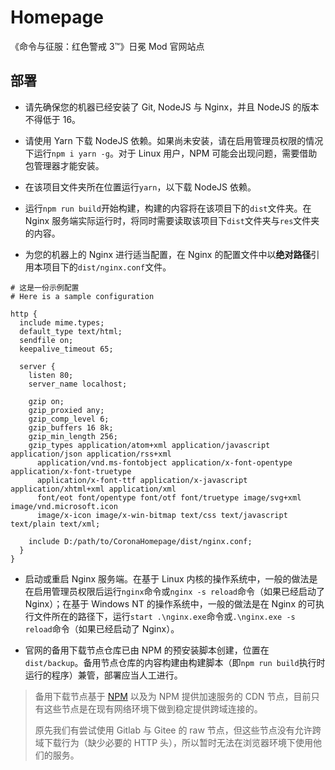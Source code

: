 # Homepage

《命令与征服：红色警戒 3™》日冕 Mod 官网站点

## 部署

- 请先确保您的机器已经安装了 Git, NodeJS 与 Nginx，并且 NodeJS 的版本不得低于 16。

- 请使用 Yarn 下载 NodeJS 依赖。如果尚未安装，请在启用管理员权限的情况下运行`npm i yarn -g`。对于 Linux 用户，NPM 可能会出现问题，需要借助包管理器才能安装。

- 在该项目文件夹所在位置运行`yarn`，以下载 NodeJS 依赖。

- 运行`npm run build`开始构建，构建的内容将在该项目下的`dist`文件夹。在 Nginx 服务端实际运行时，将同时需要读取该项目下`dist`文件夹与`res`文件夹的内容。

- 为您的机器上的 Nginx 进行适当配置，在 Nginx 的配置文件中以**绝对路径**引用本项目下的`dist/nginx.conf`文件。

```nginx
# 这是一份示例配置
# Here is a sample configuration

http {
  include mime.types;
  default_type text/html;
  sendfile on;
  keepalive_timeout 65;

  server {
    listen 80;
    server_name localhost;

    gzip on;
    gzip_proxied any;
    gzip_comp_level 6;
    gzip_buffers 16 8k;
    gzip_min_length 256;
    gzip_types application/atom+xml application/javascript application/json application/rss+xml
      application/vnd.ms-fontobject application/x-font-opentype application/x-font-truetype
      application/x-font-ttf application/x-javascript application/xhtml+xml application/xml
      font/eot font/opentype font/otf font/truetype image/svg+xml image/vnd.microsoft.icon
      image/x-icon image/x-win-bitmap text/css text/javascript text/plain text/xml;

    include D:/path/to/CoronaHomepage/dist/nginx.conf;
  }
}
```

- 启动或重启 Nginx 服务端。在基于 Linux 内核的操作系统中，一般的做法是在启用管理员权限后运行`nginx`命令或`nginx -s reload`命令（如果已经启动了 Nginx）；在基于 Windows NT 的操作系统中，一般的做法是在 Nginx 的可执行文件所在的路径下，运行`start .\nginx.exe`命令或`.\nginx.exe -s reload`命令（如果已经启动了 Nginx）。

- 官网的备用下载节点仓库已由 NPM 的预安装脚本创建，位置在`dist/backup`。备用节点仓库的内容构建由构建脚本（即`npm run build`执行时运行的程序）兼管，部署应当人工进行。

> 备用下载节点基于 [NPM](https://www.npmjs.com/package/ra3-corona-development-website-static-backup) 以及为 NPM 提供加速服务的 CDN 节点，目前只有这些节点是在现有网络环境下做到稳定提供跨域连接的。
>
> 原先我们有尝试使用 Gitlab 与 Gitee 的 raw 节点，但这些节点没有允许跨域下载行为（缺少必要的 HTTP 头），所以暂时无法在浏览器环境下使用他们的服务。
